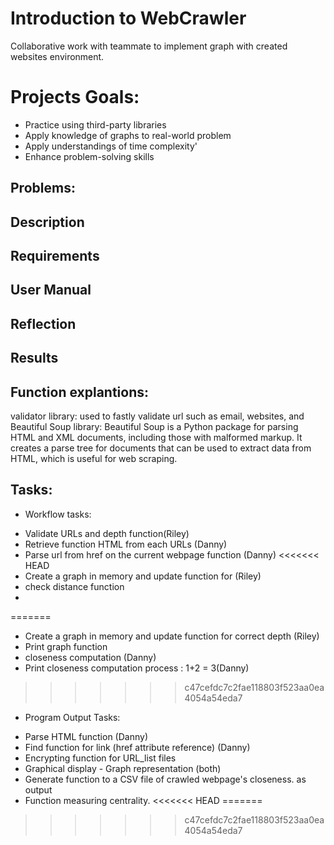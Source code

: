 # Introduction to WebCrawler
Collaborative work with teammate to implement graph with created websites environment. 


# Projects Goals: 
+ Practice  using third-party libraries
+ Apply knowledge of graphs to real-world problem
+ Apply understandings of time complexity'
+ Enhance problem-solving skills

## Problems: 


## Description


## Requirements


## User Manual


## Reflection


## Results



## Function explantions:
validator library: used to fastly validate url such as email, websites, and
Beautiful Soup library: Beautiful Soup is a Python package for parsing HTML and XML documents, including those with malformed markup. It creates a parse tree for documents that can be used to extract data from HTML, which is useful for web scraping.


## Tasks:
- Workflow tasks:
+ Validate URLs and depth function(Riley)
+ Retrieve function HTML from each URLs (Danny)
+ Parse url from href on the current webpage function (Danny)
<<<<<<< HEAD
+ Create a graph in memory and update function for (Riley)
+ check distance function
+ 
=======
+ Create a graph in memory and update function for correct depth (Riley)
+ Print graph function
+ closeness computation (Danny)
+ Print closeness computation process : 1+2 = 3(Danny)

>>>>>>> c47cefdc7c2fae118803f523aa0ea4054a54eda7


- Program Output Tasks:
+ Parse HTML function (Danny)
+ Find function for link (href attribute reference) (Danny)
+ Encrypting function for URL_list files
+ Graphical display - Graph representation (both)
+ Generate function to a CSV file of crawled webpage's closeness. as output
+ Function measuring centrality.
<<<<<<< HEAD
=======

>>>>>>> c47cefdc7c2fae118803f523aa0ea4054a54eda7
